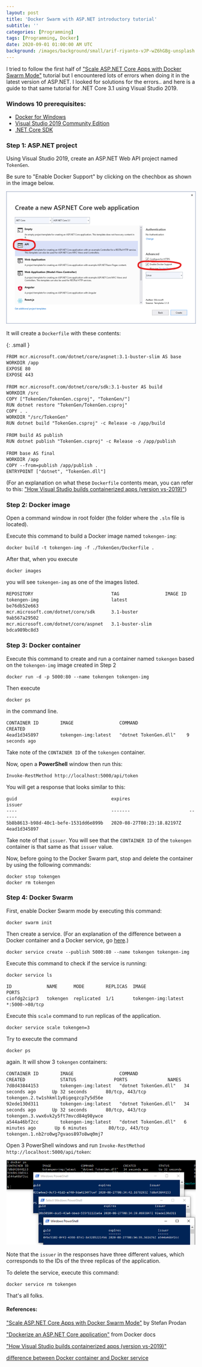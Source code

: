 ```yaml
---
layout: post
title: 'Docker Swarm with ASP.NET introductory tutorial'
subtitle: ''
categories: [Programming]
tags: [Programming, Docker]
date: 2020-09-01 01:00:00 AM UTC
background: /images/background/small/arif-riyanto-vJP-wZ6hGBg-unsplash.jpg
---
```


<!-- started August 27, 2020 11:59 AM Philippine Time -->
<!-- finished August 28, 2020 12:22 PM Philippine Time -->

I tried to follow the first half of ["Scale ASP.NET Core Apps with Docker Swarm Mode"](https://www.pluralsight.com/guides/scale-asp-net-core-apps-with-docker-swarm-mode) tutorial but I encountered lots of errors when doing it in the latest version of ASP.NET. I looked for solutions for the errors.. and here is a guide to that same tutorial for .NET Core 3.1 using Visual Studio 2019.

### Windows 10 prerequisites:

- [Docker for Windows](https://docs.docker.com/docker-for-windows/)
- [Visual Studio 2019 Community Edition](https://visualstudio.microsoft.com/vs/)
- [.NET Core SDK](https://dotnet.microsoft.com/download#windows)

### Step 1: ASP.NET project

Using Visual Studio 2019, create an ASP.NET Web API project named `TokenGen`.

<!--more-->

Be sure to "Enable Docker Support" by clicking on the chechbox as shown in the image below.

![Visual Studio 2019 - New ASP.NET Web API project with Docker support enbled](/images/2020/aspnet-web-api-enable-docker-support.png)

It will create a `Dockerfile` with these contents:

{: .small }
``` shell
FROM mcr.microsoft.com/dotnet/core/aspnet:3.1-buster-slim AS base
WORKDIR /app
EXPOSE 80
EXPOSE 443

FROM mcr.microsoft.com/dotnet/core/sdk:3.1-buster AS build
WORKDIR /src
COPY ["TokenGen/TokenGen.csproj", "TokenGen/"]
RUN dotnet restore "TokenGen/TokenGen.csproj"
COPY . .
WORKDIR "/src/TokenGen"
RUN dotnet build "TokenGen.csproj" -c Release -o /app/build

FROM build AS publish
RUN dotnet publish "TokenGen.csproj" -c Release -o /app/publish

FROM base AS final
WORKDIR /app
COPY --from=publish /app/publish .
ENTRYPOINT ["dotnet", "TokenGen.dll"]
```

(For an explanation on what these `Dockerfile` contents mean, you can refer to this: ["How Visual Studio builds containerized apps (version vs-2019)"](https://docs.microsoft.com/en-us/visualstudio/containers/container-build?view=vs-2019))

### Step 2: Docker image

Open a command window in root folder (the folder where the `.sln` file is located).

Execute this command to build a Docker image named `tokengen-img`:

``` shell
docker build -t tokengen-img -f ./TokenGen/Dockerfile .
```

After that, when you execute 

``` shell
docker images
```

you will see `tokengen-img` as one of the images listed.

```
REPOSITORY                             TAG                 IMAGE ID
tokengen-img                           latest              be76db52e663
mcr.microsoft.com/dotnet/core/sdk      3.1-buster          9ab567a29502
mcr.microsoft.com/dotnet/core/aspnet   3.1-buster-slim     bdca989bc8d3
```


### Step 3: Docker container

Execute this command to create and run a container named `tokengen` based on the `tokengen-img` image created in Step 2

``` shell
docker run -d -p 5000:80 --name tokengen tokengen-img
```

Then execute 

``` shell
docker ps
```

in the command line.

```
CONTAINER ID        IMAGE                 COMMAND                  CREATED
4ead1d345897        tokengen-img:latest   "dotnet TokenGen.dll"    9 seconds ago
```

Take note of the `CONTAINER ID` of the `tokengen` container.


Now, open a **PowerShell** window then run this:

``` shell
Invoke-RestMethod http://localhost:5000/api/token
```

You will get a response that looks similar to this:

```
guid                                   expires                      issuer
----                                   -------                      ------
5b8b8613-b98d-40c1-befe-1531dd6e899b   2020-08-27T08:23:18.82197Z   4ead1d345897
```


Take note of that `issuer`. You will see that the `CONTAINER ID` of the `tokengen` container is that same as that `issuer` value.


Now, before going to the Docker Swarm part, stop and delete the container by using the following commands:

``` shell
docker stop tokengen
docker rm tokengen
```


### Step 4: Docker Swarm

First, enable Docker Swarm mode by executing this command:

``` shell
docker swarm init
```

Then create a service. (For an explanation of the difference between a Docker container and a Docker service, go [here](https://stackoverflow.com/a/46646524/1451757).)

``` shell
docker service create --publish 5000:80 --name tokengen tokengen-img
```

Execute this command to check if the service is running:

``` shell
docker service ls
```

```
ID             NAME      MODE        REPLICAS  IMAGE                PORTS
ciofdg2cipr3   tokengen  replicated  1/1       tokengen-img:latest  *:5000->80/tcp
```

Execute this `scale` command to run replicas of the application.

``` shell
docker service scale tokengen=3
```

Try to execute the command

```
docker ps
```

again. It will show 3 `tokengen` containers:

```
CONTAINER ID        IMAGE                 COMMAND                 CREATED             STATUS              PORTS               NAMES
7d8d43844153        tokengen-img:latest   "dotnet TokenGen.dll"   34 seconds ago      Up 32 seconds       80/tcp, 443/tcp     tokengen.2.tw1shkml1y0igeqzcp7y5d56e
92ede130d311        tokengen-img:latest   "dotnet TokenGen.dll"   34 seconds ago      Up 32 seconds       80/tcp, 443/tcp     tokengen.3.vwx6vk2y5ft7mvcd84q98ywce
a544a46bf2cc        tokengen-img:latest   "dotnet TokenGen.dll"   6 minutes ago       Up 6 minutes        80/tcp, 443/tcp     tokengen.1.nb2ro0wg7gvaos897o8wq0mj7
```

Open 3 PowerShell windows and run `Invoke-RestMethod http://localhost:5000/api/token`:


![3 PowerShell windows running Invoke-RestMethod](/images/2020/docker-swarm-3-powershell-windows.png)

Note that the `issuer` in the responses have three different values, which corresponds to the IDs of the three replicas of the application.


To delete the service, execute this command:

```
docker service rm tokengen
```

That's all folks.


#### References:

["Scale ASP.NET Core Apps with Docker Swarm Mode"](https://www.pluralsight.com/guides/scale-asp-net-core-apps-with-docker-swarm-mode) by Stefan Prodan

["Dockerize an ASP.NET Core application"](https://docs.docker.com/engine/examples/dotnetcore/) from Docker docs

["How Visual Studio builds containerized apps (version vs-2019)"](https://docs.microsoft.com/en-us/visualstudio/containers/container-build?view=vs-2019)

[difference between Docker container and Docker service](https://stackoverflow.com/a/46646524/1451757)